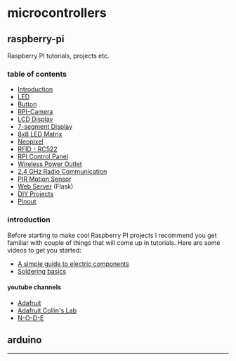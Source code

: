 microcontrollers
==============

## raspberry-pi

Raspberry PI tutorials, projects etc.

### table of contents
* [Introduction](#introduction)
* [LED]
* [Button]
* [RPI-Camera]
* [LCD Display]
* [7-segment Display]
* [8x8 LED Matrix]
* [Neopixel]
* [RFID - RC522]
* [RPI Control Panel]
* [Wireless Power Outlet]
* [2.4 GHz Radio Communication]
* [PIR Motion Sensor]
* [Web Server] (Flask)
* [DIY Projects]
* [Pinout]

### introduction

Before starting to make cool Raspberry PI projects I recommend you get familiar with couple of things that will come up in tutorials. Here are some videos to get you started:

- [A simple guide to electric components](https://www.youtube.com/watch?v=6Maq5IyHSuc&t)
- [Soldering basics](https://www.youtube.com/watch?v=QKbJxytERvg)

#### youtube channels

- [Adafruit](https://www.youtube.com/user/adafruit)
- [Adafruit Collin's Lab](https://www.youtube.com/playlist?list=PLjF7R1fz_OOU08_hRcayfVZSmTpBCGJbL)
- [N-O-D-E](https://www.youtube.com/channel/UCvrLvII5oxSWEMEkszrxXEA)

## arduino


-------------------------------
[RPI Control Panel]: https://kbsezginel.github.io/raspberry-pi/rpi-control-panel
[LED]: https://kbsezginel.github.io/raspberry-pi/LED
[Button]: https://kbsezginel.github.io/raspberry-pi/button
[RPI-Camera]: https://kbsezginel.github.io/raspberry-pi/rpi-camera
[LCD Display]: https://kbsezginel.github.io/raspberry-pi/16x2-lcd-display
[7-segment Display]: https://kbsezginel.github.io/raspberry-pi/7-segment-display
[8x8 LED Matrix]: https://kbsezginel.github.io/raspberry-pi/8x8-led-matrix
[RFID - RC522]: https://kbsezginel.github.io/raspberry-pi/rfid
[Wireless Power Outlet]: https://kbsezginel.github.io/raspberry-pi/rf-power-outlet
[Web Server]: https://kbsezginel.github.io/raspberry-pi/web-server
[Neopixel]: https://kbsezginel.github.io/raspberry-pi/neopixel
[DIY Projects]: https://kbsezginel.github.io/raspberry-pi/diy-projects
[2.4 GHz Radio Communication]: https://kbsezginel.github.io/raspberry-pi/RF24
[PIR Motion Sensor]: https://kbsezginel.github.io/raspberry-pi/pir-motion-sensor
[Pinout]: https://kbsezginel.github.io/raspberry-pi/pinout
